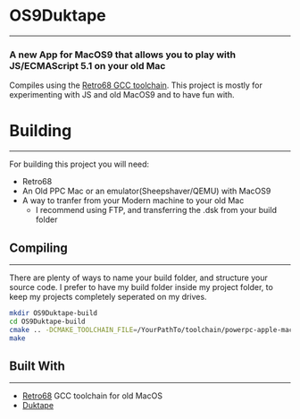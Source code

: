 # OS9Duktape
------------
### A new App for MacOS9 that allows you to play with JS/ECMAScript 5.1 on your old Mac
Compiles using the [Retro68 GCC toolchain](https://github.com/autc04/Retro68).
This project is mostly for experimenting with JS and old MacOS9 and to have fun with.
# Building
----------
For building this project you will need:
* Retro68
* An Old PPC Mac or an emulator(Sheepshaver/QEMU) with MacOS9
* A way to tranfer from your Modern machine to your old Mac
  * I recommend using FTP, and transferring the .dsk from your build folder

## Compiling
------------
There are plenty of ways to name your build folder, and structure your source code.
I prefer to have my build folder inside my project folder, to keep my projects completely seperated on my drives.
```bash
mkdir OS9Duktape-build
cd OS9Duktape-build
cmake .. -DCMAKE_TOOLCHAIN_FILE=/YourPathTo/toolchain/powerpc-apple-macos/cmake/retroppc.toolchain.cmake
make
```
## Built With
----------
- [Retro68](https://github.com/antc04/Retro68) GCC toolchain for old MacOS
- [Duktape](https://github.com/svaarala/duktape)